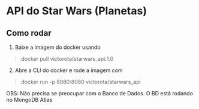 # API do Star Wars (Planetas)
## Como rodar

1. Baixe a imagem do docker usando 
>docker pull victorota/starwars_api:1.0
2. Abre a CLI do docker e rode a imagem com
>docker run -p 8080:8080 victorota/starwars_api

OBS: Não precisa se preocupar com o Banco de Dados. O BD está rodando no MongoDB Atlas
